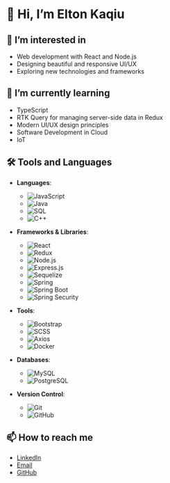 # 👋 Hi, I’m Elton Kaqiu

## 👀 I’m interested in
- Web development with React and Node.js
- Designing beautiful and responsive UI/UX
- Exploring new technologies and frameworks

## 🌱 I’m currently learning
- TypeScript
- RTK Query for managing server-side data in Redux
- Modern UI/UX design principles
- Software Development in Cloud
- IoT

## 🛠️ Tools and Languages
- **Languages**: 
  - ![JavaScript](https://img.shields.io/badge/JavaScript-F7DF1C?style=for-the-badge&logo=javascript&logoColor=black)
  - ![Java](https://img.shields.io/badge/Java-007396?style=for-the-badge&logo=java&logoColor=white)
  - ![SQL](https://img.shields.io/badge/SQL-00000F?style=for-the-badge&logo=sqlite&logoColor=white)
  - ![C++](https://img.shields.io/badge/C%2B%2B-00599C?style=for-the-badge&logo=cplusplus&logoColor=white)

- **Frameworks & Libraries**: 
  - ![React](https://img.shields.io/badge/React-61DAFB?style=for-the-badge&logo=react&logoColor=black)
  - ![Redux](https://img.shields.io/badge/Redux-764ABC?style=for-the-badge&logo=redux&logoColor=white)
  - ![Node.js](https://img.shields.io/badge/Node.js-339933?style=for-the-badge&logo=node.js&logoColor=white)
  - ![Express.js](https://img.shields.io/badge/Express.js-000000?style=for-the-badge&logo=express&logoColor=white)
  - ![Sequelize](https://img.shields.io/badge/Sequelize-52B0E7?style=for-the-badge&logo=sequelize&logoColor=white)
  - ![Spring](https://img.shields.io/badge/Spring-6DB33F?style=for-the-badge&logo=spring&logoColor=white)
  - ![Spring Boot](https://img.shields.io/badge/Spring%20Boot-6DB33F?style=for-the-badge&logo=springboot&logoColor=white)
  - ![Spring Security](https://img.shields.io/badge/Spring%20Security-6DB33F?style=for-the-badge&logo=springsecurity&logoColor=white)

- **Tools**: 
  - ![Bootstrap](https://img.shields.io/badge/Bootstrap-563D7C?style=for-the-badge&logo=bootstrap&logoColor=white)
  - ![SCSS](https://img.shields.io/badge/SCSS-CC6699?style=for-the-badge&logo=sass&logoColor=white)
  - ![Axios](https://img.shields.io/badge/Axios-5A29E3?style=for-the-badge&logo=axios&logoColor=white)
  - ![Docker](https://img.shields.io/badge/Docker-2496ED?style=for-the-badge&logo=docker&logoColor=white)

- **Databases**: 
  - ![MySQL](https://img.shields.io/badge/MySQL-4479A1?style=for-the-badge&logo=mysql&logoColor=white)
  - ![PostgreSQL](https://img.shields.io/badge/PostgreSQL-4169E1?style=for-the-badge&logo=postgresql&logoColor=white)

- **Version Control**: 
  - ![Git](https://img.shields.io/badge/Git-F05032?style=for-the-badge&logo=git&logoColor=white)
  - ![GitHub](https://img.shields.io/badge/GitHub-181717?style=for-the-badge&logo=github&logoColor=white)


## 📫 How to reach me
- [LinkedIn](https://linkedin.com/in/elton-kaqiu-5861421a1)
- [Email](mailto:kaqiu96@gmail.com)
- [GitHub](https://github.com/elton-kaqiu)

<!---
elton-kaqiu/elton-kaqiu is a ✨ special ✨ repository because its `README.md` (this file) appears on your GitHub profile.
You can click the Preview link to take a look at your changes.
--->
